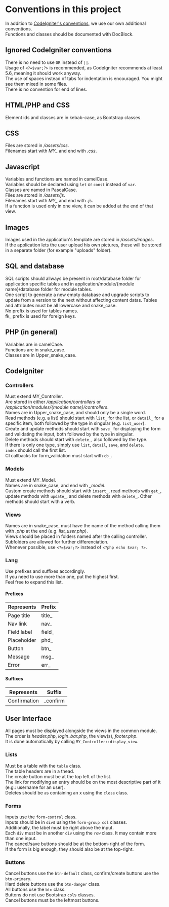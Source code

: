# Conventions in this project #

In addition to [CodeIgniter's conventions](https://codeigniter.com/user_guide/general/styleguide.html), we use our own additional conventions.  
Functions and classes should be documented with DocBlock.  

## Ignored CodeIgniter conventions ##

There is no need to use `OR` instead of `||`.  
Usage of `<?=$var;?>` is recommended, as CodeIgniter recommends at least 5.6, meaning it should work anyway.  
The use of spaces instead of tabs for indentation is encouraged. You might see them mixed in some files.  
There is no convention for end of lines.

## HTML/PHP and CSS ##

Element ids and classes are in kebab-case, as Bootstrap classes.

## CSS ##

Files are stored in */assets/css*.  
Filenames start with *MY_* and end with *.css*.

## Javascript ##

Variables and functions are named in camelCase.  
Variables should be declared using `let` or `const` instead of `var`.  
Classes are named in PascalCase.  
Files are stored in */assets/js*.  
Filenames start with *MY_* and end with *.js*.  
If a function is used only in one view, it can be added at the end of that view.

## Images ##

Images used in the application's template are stored in */assets/images*.  
If the application lets the user upload his own pictures, these will be stored in a separate folder (for example "uploads" folder).

## SQL and database ##

SQL scripts should allways be present in root/database folder for application specific tables and in application/module/{module name}/database folder for module tables.  
One script to generate a new empty database and upgrade scripts to update from a version to the next without affecting content datas.
Tables and attributes must be all lowercase and snake_case.  
No prefix is used for tables names.  
fk_ prefix is used for foreign keys.  

## PHP (in general) ##

Variables are in camelCase.  
Functions are in snake_case.  
Classes are in Upper_snake_case.

## CodeIgniter ##

### Controllers ###

Must extend MY_Controller.  
Are stored in either */application/controllers* or */application/modules/{module name}/controllers*.  
Names are in Upper_snake_case, and should only be a single word.  
Read methods (e.g. a list) should start with `list_` for the list, or `detail_` for a specific item, both followed by the type in singular (e.g. `list_user`).  
Create and update methods should start with `save_` for displaying the form and validating the input, both followed by the type in singular.  
Delete methods should start with `delete_`, also followed by the type.  
If there is only one type, simply use `list`, `detail`, `save`, and `delete`.  
`index` should call the first list.  
CI callbacks for form_validation must start with `cb_`.

### Models ###

Must extend MY_Model.  
Names are in snake_case, and end with *_model*.  
Custom create methods should start with `insert_`, read methods with `get_`, update methods with `update_`, and delete methods with `delete_`.
Other methods should start with a verb.

### Views ###

Names are in snake_case, must have the name of the method calling them with *.php* at the end (e.g. *list_user.php*).  
Views should be placed in folders named after the calling controller.  
Subfolders are allowed for further differenciation.  
Whenever possible, use `<?=$var;?>` instead of `<?php echo $var; ?>`.

### Lang ###

Use prefixes and suffixes accordingly.  
If you need to use more than one, put the highest first.  
Feel free to expand this list.

#### Prefixes ####

| Represents    | Prefix    |
| ------------- | --------- |
| Page title    | title_    |
| Nav link      | nav_      |
| Field label   | field_    |
| Placeholder   | phd_      |
| Button        | btn_      |
| Message       | msg_      |
| Error         | err_      |

#### Suffixes ####

| Represents    | Suffix    |
| ------------- | --------- |
| Confirmation  | _confirm  |

## User Interface ##

All pages must be displayed alongside the views in the common module.  
The order is *header.php*, *login_bar.php*, the view(s), *footer.php*.  
It is done automatically by calling `MY_Controller::display_view`.

### Lists ###

Must be a table with the `table` class.  
The table headers are in a thead.  
The create button must be at the top left of the list.  
The link for modifying an entry should be on the most descriptive part of it (e.g.: username for an user).  
Deletes should be `a`s containing an x using the `close` class.

### Forms ###

Inputs use the `form-control` class.  
Inputs should be in `div`s using the `form-group col` classes.  
Additionally, the label must be right above the input.  
Each `div` must be in another `div` using the `row` class. It may contain more than one input.  
The cancel/save buttons should be at the bottom-right of the form.  
If the form is big enough, they should also be at the top-right.

### Buttons ###

Cancel buttons use the `btn-default` class, confirm/create buttons use the `btn-primary`.  
Hard delete buttons use the `btn-danger` class.  
All buttons use the `btn` class.  
Buttons do not use Bootstrap `col`s classes.  
Cancel buttons must be the leftmost buttons.
